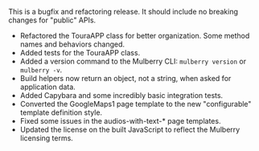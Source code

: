 This is a bugfix and refactoring release. It should include no breaking changes for "public" APIs.

- Refactored the TouraAPP class for better organization. Some method names and behaviors changed. 
- Added tests for the TouraAPP class.
- Added a version command to the Mulberry CLI: `mulberry version` or `mulberry -v`.
- Build helpers now return an object, not a string, when asked for application data.
- Added Capybara and some incredibly basic integration tests.
- Converted the GoogleMaps1 page template to the new "configurable" template definition style.
- Fixed some issues in the audios-with-text-* page templates.
- Updated the license on the built JavaScript to reflect the Mulberry licensing terms.